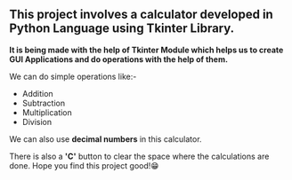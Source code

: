 ## This project involves a calculator developed in Python Language using Tkinter Library.
__It is being made with the help of Tkinter Module which helps us to create GUI Applications and do operations with the help of them.__

We can do simple operations like:-
* Addition 
* Subtraction
* Multiplication
* Division

We can also use __decimal numbers__ in this calculator.

There is also a __'C'__ button to clear the space where the calculations are done.
Hope you find this project good!😁
